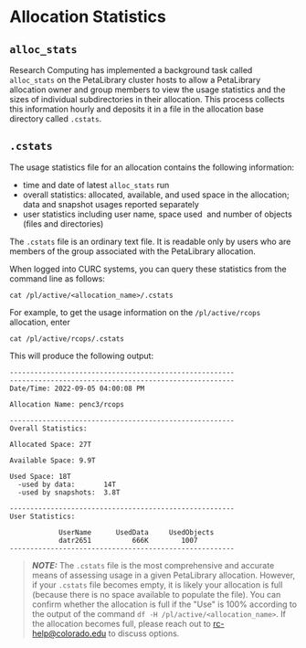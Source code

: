 # Allocation Statistics 

## `alloc_stats`
Research Computing has implemented a background task called `alloc_stats` 
on the PetaLibrary cluster hosts to allow a PetaLibrary allocation owner 
and group members to view the usage statistics and the sizes of individual 
subdirectories in their allocation. This process collects this information 
hourly and deposits it in a file in the allocation base directory called 
`.cstats`.

## `.cstats`
The usage statistics file for an allocation contains the following 
information:

- time and date of latest `alloc_stats` run
- overall statistics: allocated, available, and used space in the 
allocation; data and snapshot usages reported separately
- user statistics including user name, space used  and number of objects 
(files and directories)

The `.cstats` file is an ordinary text file. It is readable only by users 
who are members of the group associated with the PetaLibrary allocation. 

When logged into CURC systems, you can query these statistics from the 
command line as follows: 

```
cat /pl/active/<allocation_name>/.cstats
```

For example, to get the usage information on the `/pl/active/rcops` 
allocation, enter 

```
cat /pl/active/rcops/.cstats
```

This will produce the following output:

```
-------------------------------------------------------
-------------------------------------------------------
Date/Time: 2022-09-05 04:00:08 PM

Allocation Name: penc3/rcops

-------------------------------------------------------
Overall Statistics:

Allocated Space: 27T

Available Space: 9.9T

Used Space: 18T
  -used by data:       14T
  -used by snapshots:  3.8T

-------------------------------------------------------
User Statistics:

            UserName      UsedData     UsedObjects
            datr2651	      666K	      1007
-------------------------------------------------------
```

> **_NOTE:_**  The `.cstats` file is the most comprehensive and accurate means of assessing usage in a given PetaLibrary allocation. However, if your `.cstats` file becomes empty, it is likely your allocation is full (because there is no space available to populate the file). You can confirm whether the allocation is full if the "Use" is 100% according to the output of the command `df -H /pl/active/<allocation_name>`. If the allocation becomes full, please reach out to rc-help@colorado.edu to discuss options. 
